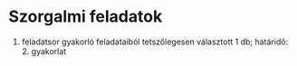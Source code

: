# Szorgalmi feladatok

1. feladatsor gyakorló feladataiból tetszőlegesen választott 1 db; határidő: 2. gyakorlat  
